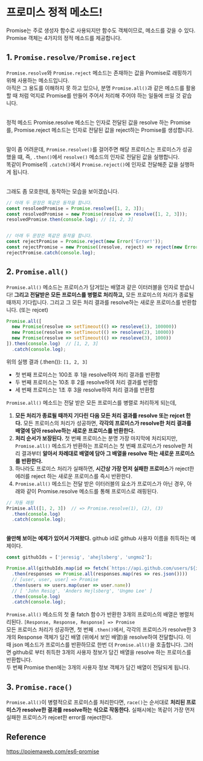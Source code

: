 # 프로미스 정적 메소드!
Promise는 주로 생성자 함수로 사용되지만 함수도 객체이므로, 메소드를 갖을 수 있다. Promise 객체는 4가지의 정적 메소드를 제공합니다.

## 1. `Promise.resolve/Promise.reject`
`Promise.resolve`와 `Promise.reject` 메소드는 존재하는 값을 Promise로 래핑하기 위해 사용하는 메소드입니다. <br> 아직은 그 용도를 이해하지 못 하고 있으나, 분명 `Promise.all()`과 같은 메소드를 활용할 때 처럼 억지로 Promise를 만들어 주어서 처리해 주어야 하는 일들에 쓰일 것 같습니다. <br> <br> 

정적 메소드 Promise.resolve 메소드는 인자로 전달된 값을 resolve 하는 Promise를, Promise.reject 메소드는 인자로 전달된 값을 reject하는 Promise를 생성합니다. <br> <br>

말이 좀 어려운데, `Promise.resolve()`를 걸어주면 해당 프로미스는 프로미스가 성공 했을 떄, 즉, `.then()`에서 `resolve()` 메소드의 인자로 전달된 값을 실행합니다. <br>
똑같이 Promise의 `.catch()`에서 `Promise.reject()`에 인자로 전달해준 값을 실행하게 됩니다. <br> <br>

그래도 좀 모호한데, 동작하는 모습을 보이겠습니다.
```js
// 아래 두 문장은 똑같은 동작을 합니다.
const resoloedPromise = Promise.resolve([1, 2, 3]);
const resolvedPromise = new Promise(resolve => resolve([1, 2, 3]));
resolvedPromise.then(console.log); // [1, 2, 3]


// 아래 두 문장은 똑같은 동작을 합니다.
const rejectPromise = Promise.reject(new Error('Error!'));
const rejectPromise = new Promise((resolve, reject) => reject(new Error('Error!')));
rejectPromise.catch(console.log);
```

## 2. `Promise.all()`
`Promise.all()` 메소드는 프로미스가 담겨있는 배열과 같은 이터러블을 인자로 받습니다! **그리고 전달받은 모든 프로미스를 병렬로 처리하고,** 모든 프로미스의 처리가 종료될 때까지 기다립니다. 그리고 그 모든 처리 결과를 resolve하는 새로운 프로미스를 반환합니다. (또는 rejcet)

```js
Promise.all([
  new Promise(resolve => setTimeout(() => resoleve(1), 100000))
  new Promise(resolve => setTimeout(() => resoleve(2), 10000))
  new Promise(resolve => setTimeout(() => resoleve(3), 1000))
]).then(console.log)  // [1, 2, 3]
  .catch(console.log);
```
위의 실행 결과 (.then()): `[1, 2, 3]`  <br>
- 첫 번째 프로미스는 100초 후 1을 resolve하여 처리 결과를 반환함
- 두 번째 프로미스는 10초 후 2를 resolve하여 처리 결과를 반환함
- 세 번째 프로미스는 1초 후 3을 resolve하여 처리 결과를 반환함

`Promise.all()` 메소드는 전달 받은 모든 프로미스를 병렬로 처리하게 되는데, 
1. **모든 처리가 종료될 때까지 기다린 다음 모든 처리 결과를 resolve 또는 rejcet 한다.** 모든 프로미스의 처리가 성공하면, **각각의 프로미스가 resolve한 처리 결과를 배열에 담아 resolve하는 새로운 프로미스를 반환한다.** 
2. **처리 순서가 보장된다.** 첫 번째 프로미스는 분명 가장 마지막에 처리되지만, `Promise.all()` 메소드가 반환하는 프로미스는 첫 번째 프로미스가 resolve한 처리 결과부터 **알아서 차례대로 배열에 담아 그 배열을 resolve 하는 새로운 프로미스를 반환한다.** 
3. 하나라도 프로미스 처리가 실패하면, **시간상 가장 먼저 실패한 프로미스**가 reject한 에러를 reject 하는 새로운 프로미스를 즉시 반환한다. 
4. `Promise.all()` 메소드는 전달 받은 이터러블의 요소가 프로미스가 아닌 경우, 아래와 같이 Promise.resolve 메소드를 통해 프로미스로 래핑된다.
```js
// 자동 래핑
Primise.all([1, 2, 3])  // => Promise.resolve(1), (2), (3)
  .then(console.log)
  .catch(console.log);
```

<br> **쓸만해 보이는 예제가 있어서 가져왔다.** github id로 github 사용자 이름을 취득하는 예제이다.

```js
const githubIds = ['jeresig', 'ahejlsberg', 'ungmo2'];

Promise.all(githubIds.map(id => fetch(`https://api.github.com/users/${id}`)))
  .then(responses => Promise.all(responses.map(res => res.json())))
  // [user, user, user] => Promise
  .then(users => users.map(user => user.name))
  // [ 'John Resig', 'Anders Hejlsberg', 'Ungmo Lee' ]
  .then(console.log)
  .catch(console.log);
```
`Promise.all()` 메소드의 첫 줄 fatch 함수가 반환한 3개의 프로미스의 배열은 병렬처리된다. `[Response, Response, Response] => Promise` <br> 모든 프로미스 처리가 성공하면, 첫 번째 `.then()`에서, 각각의 프로미스가 resolve한 3개의 Response 객체가 담긴 배열 (위에서 보인 배열)을 resolve하여 전달합니다. 이 때 json 메소드가 프로미스를 반환하므로 한번 더 `Promise.all()`을 호출합니다. 그러면 github로 부터 취득한 3개의 사용자 정보가 담긴 배열을 resolve 하는 프로미스를 반환합니다. <br> 두 번째 Promise then에는 3개의 사용자 정보 객체가 담긴 배열이 전달되게 됩니다. <br>

## 3. `Promise.race()`
`Promise.all()`이 병렬적으로 프로미스를 처리한다면, `race()`는 순서대로 **처리된 프로미스가 resolve한 결과를 resolve하는 식으로 작동한다.** 실패시에는 똑같이 가장 먼저 실패한 프로미스가 rejcet한 error를 reject한다.


## Reference
https://poiemaweb.com/es6-promise
